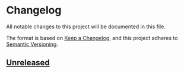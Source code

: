 # Changelog

All notable changes to this project will be documented in this file.

The format is based on [Keep a Changelog](https://keepachangelog.com/en/1.0.0/),
and this project adheres to [Semantic Versioning](https://semver.org/spec/v2.0.0.html).

## [Unreleased]

[unreleased]: https://github.com/opensearch-project/dashboards-search-relevance/compare/2.x...HEAD
[2.4.0]: https://github.com/opensearch-project/dashboards-search-relevance/compare/2.4...HEAD
